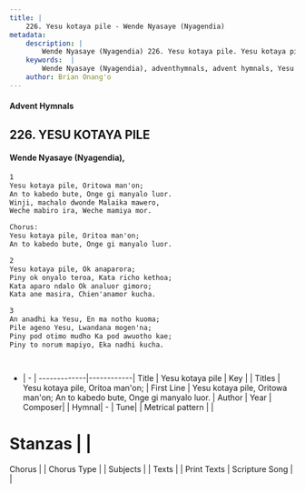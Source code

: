 ```yaml
---
title: |
    226. Yesu kotaya pile - Wende Nyasaye (Nyagendia)
metadata:
    description: |
        Wende Nyasaye (Nyagendia) 226. Yesu kotaya pile. Yesu kotaya pile, Oritowa man'on; An to kabedo bute, Onge gi manyalo luor. Winji, machalo dwonde Malaika mawero, Weche mabiro ira, Weche mamiya mor.  Chorus: Yesu kotaya pile, Oritoa man'on; An to kabedo bute, Onge gi manyalo luor.  
    keywords:  |
        Wende Nyasaye (Nyagendia), adventhymnals, advent hymnals, Yesu kotaya pile, Yesu kotaya pile, Oritowa man'on; An to kabedo bute, Onge gi manyalo luor.. Yesu kotaya pile, Oritoa man'on;
    author: Brian Onang'o
---
```


#### Advent Hymnals
## 226. YESU KOTAYA PILE
####  Wende Nyasaye (Nyagendia),

```txt
1
Yesu kotaya pile, Oritowa man'on;
An to kabedo bute, Onge gi manyalo luor.
Winji, machalo dwonde Malaika mawero,
Weche mabiro ira, Weche mamiya mor.

Chorus:
Yesu kotaya pile, Oritoa man'on;
An to kabedo bute, Onge gi manyalo luor.

2
Yesu kotaya pile, Ok anaparora;
Piny ok onyalo teroa, Kata richo kethoa;
Kata aparo ndalo Ok analuor gimoro;
Kata ane masira, Chien'anamor kucha.

3
An anadhi ka Yesu, En ma notho kuoma;
Pile ageno Yesu, Lwandana mogen'na;
Piny pod otimo mudho Ka pod awuotho kae;
Piny to norum mapiyo, Eka nadhi kucha.




```

- |   -  |
-------------|------------|
Title | Yesu kotaya pile |
Key |  |
Titles | Yesu kotaya pile, Oritoa man'on; |
First Line | Yesu kotaya pile, Oritowa man'on; An to kabedo bute, Onge gi manyalo luor. |
Author | 
Year | 
Composer| |
Hymnal|  - |
Tune|  |
Metrical pattern | |
# Stanzas |  |
Chorus |  |
Chorus Type |  |
Subjects | |
Texts |  |
Print Texts | 
Scripture Song |  |
    
